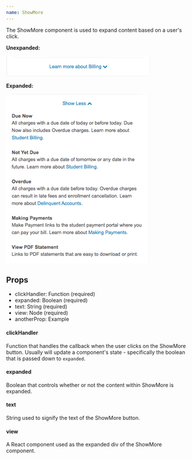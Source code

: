 ```yaml
---
name: ShowMore
---
```


The ShowMore component is used to expand content based on a user's click.

**Unexpanded:**

![ShowMoreUnexpanded](../assets/images/ShowMoreUnexpanded.png)

**Expanded:**

![ShowMoreExpanded](../assets/images/ShowMoreExpanded.png)

## Props
- clickHandler: Function (required)
- expanded: Boolean (required)
- text: String (required)
- view: Node (required)
- anotherProp: Example

#### clickHandler
Function that handles the callback when the user clicks on the ShowMore button. Usually will update a component's state - specifically the boolean that is passed down to `expanded`. 

#### expanded
Boolean that controls whether or not the content within ShowMore is expanded.

#### text
String used to signify the text of the ShowMore button.

#### view
A React component used as the expanded div of the ShowMore component.
